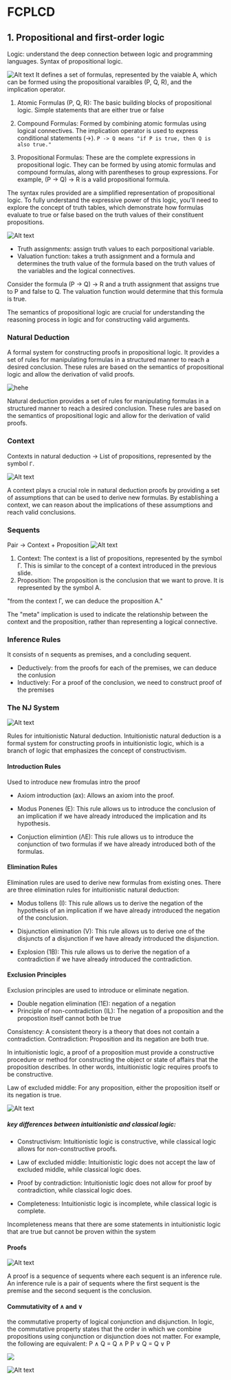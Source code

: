 # FCPLCD

## 1. Propositional and first-order logic

Logic: understand the deep connection between logic and programming languages.
Syntax of propositional logic.

![Alt text](images/image.png)
It defines a set of formulas, represented by the vaiable A, which can be formed using the propositional varaibles (P, Q, R), and the implication operator.

1. Atomic Formulas (P, Q, R): The basic building blocks of propositional logic. Simple statements that are either true or false
2. Compound Formulas: Formed by combining atomic formulas using logical connectives. The implication operator is used to express conditional statements (->). 
`P -> Q means "if P is true, then Q is also true."`

3. Propositional Formulas: These are the complete expressions in propositional logic. They can be formed by using atomic formulas and compound formulas, along with parentheses to group expressions. For example, (P -> Q) -> R is a valid propositional formula.

The syntax rules provided are a simplified representation of propositional logic. To fully understand the expressive power of this logic, you'll need to explore the concept of truth tables, which demonstrate how formulas evaluate to true or false based on the truth values of their constituent propositions.

![Alt text](images/image-1.png)

- Truth assignments: assign truth values  to each porpositional variable.
- Valuation function: takes a truth assignment and a formula and determines the truth value of the formula based on the truth values of the variables and the logical connectives.

Consider the formula (P -> Q) -> R and a truth assignment that assigns true to P and false to Q. The valuation function would determine that this formula is true.

The semantics of propositional logic are crucial for understanding the reasoning process in logic and for constructing valid arguments.

### Natural Deduction

A formal system for constructing proofs in propositional logic.
It provides a set of rules for manipulating formulas in a structured manner to reach a desired conclusion. These rules are based on the semantics of propositional logic and allow the derivation of valid proofs.

![hehe](images/image-2.png)

Natural deduction provides a set of rules for manipulating formulas in a structured manner to reach a desired conclusion. These rules are based on the semantics of propositional logic and allow for the derivation of valid proofs.

### Context

Contexts in natural deduction -> List of propositions, represented by the symbol `Γ`.

![Alt text](images/image-4.png)

A context plays a crucial role in natural deduction proofs by providing a set of assumptions that can be used to derive new formulas. By establishing a context, we can reason about the implications of these assumptions and reach valid conclusions.

### Sequents

Pair -> Context + Proposition
![Alt text](images/image-3.png)

1. Context: The context is a list of propositions, represented by the symbol Γ. This is similar to the concept of a context introduced in the previous slide.
2. Proposition: The proposition is the conclusion that we want to prove. It is represented by the symbol A.

"from the context Γ, we can deduce the proposition A."

The "meta" implication is used to indicate the relationship between the context and the proposition, rather than representing a logical connective.

### Inference Rules

It consists of n sequents as premises, and a concluding sequent.

- Deductively: from the proofs for each of the premises, we can deduce the conlusion
- Inductively: For a proof of the conclusion, we need to construct proof of the premises

### The NJ System

![Alt text](images/image-5.png)

Rules for intuitionistic Natural deduction. Intuitionistic natural deduction is a formal system for constructing proofs in intuitionistic logic, which is a branch of logic that emphasizes the concept of constructivism.

#### Introduction Rules
 Used to introduce new fromulas intro the proof

- Axiom introduction (ax): Allows an axiom into the proof.

- Modus Ponenes (E): This rule allows us to introduce the conclusion of an implication if we have already introduced the implication and its hypothesis.

- Conjuction elimintion (ΛE): This rule allows us to introduce the conjunction of two formulas if we have already introduced both of the formulas.

#### Elimination Rules

Elimination rules are used to derive new formulas from existing ones. There are three elimination rules for intuitionistic natural deduction:

- Modus tollens (I): This rule allows us to derive the negation of the hypothesis of an implication if we have already introduced the negation of the conclusion.

- Disjunction elimination (V): This rule allows us to derive one of the disjuncts of a disjunction if we have already introduced the disjunction.

- Explosion (1B): This rule allows us to derive the negation of a contradiction if we have already introduced the contradiction.

#### Exclusion Principles

Exclusion principles are used to introduce or eliminate negation.

- Double negation elimination (1E): negation of a negation
- Principle of non-contradiction (IL): The negation of a proposition and the propostion itself cannot both be true

Consistency: A consistent theory is a theory that does not contain a contradiction.
Contradiction: Proposition and its negation are both true.

In intuitionistic logic, a proof of a proposition must provide a constructive procedure or method for constructing the object or state of affairs that the proposition describes. In other words, intuitionistic logic requires proofs to be constructive.

Law of excluded middle: For any proposition, either the proposition itself or its negation is true.

![Alt text](images/image-6.png)

##### key differences between intuitionistic and classical logic:

- Constructivism: Intuitionistic logic is constructive, while classical logic allows for non-constructive proofs.

- Law of excluded middle: Intuitionistic logic does not accept the law of excluded middle, while classical logic does.

- Proof by contradiction: Intuitionistic logic does not allow for proof by contradiction, while classical logic does.

- Completeness: Intuitionistic logic is incomplete, while classical logic is complete.

Incompleteness means that there are some statements in intuitionistic logic that are true but cannot be proven within the system


#### Proofs

![Alt text](images/image-7.png)

A proof is a sequence of sequents where each sequent is an inference rule.
An inference rule is a pair of sequents where the first sequent is the premise and the second sequent is the conclusion.

#### Commutativity of ∧ and ∨

the commutative property of logical conjunction and disjunction.
In logic, the commutative property states that the order in which we combine propositions using conjunction or disjunction does not matter.
For example, the following are equivalent:
P ∧ Q = Q ∧ P
P ∨ Q = Q ∨ P

![](images/image-8.png)



![Alt text](images/image-9.png)